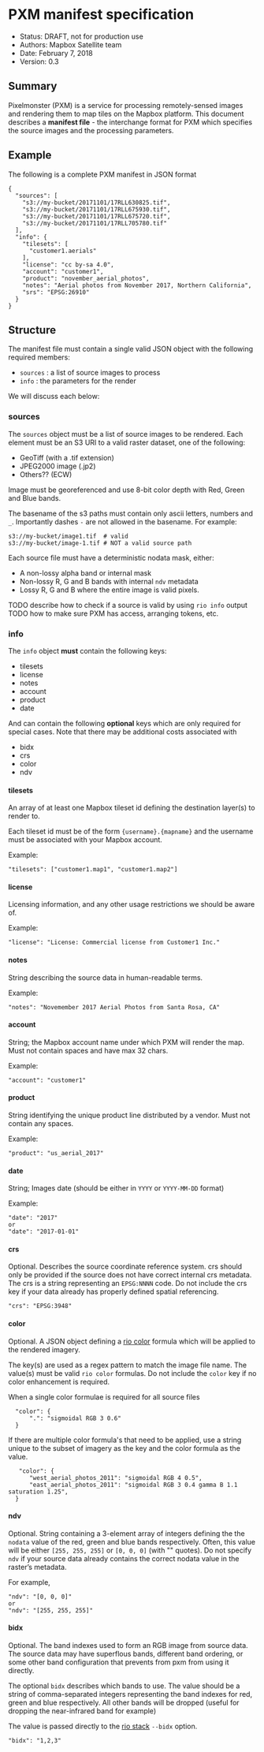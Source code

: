 # PXM manifest specification

* Status: DRAFT, not for production use
* Authors: Mapbox Satellite team
* Date: February 7, 2018
* Version: 0.3

## Summary

Pixelmonster (PXM) is a service for processing remotely-sensed images and rendering them to map tiles on the Mapbox platform. This document describes a **manifest file** - the interchange format for PXM which specifies the source images and the processing parameters.

## Example

The following is a complete PXM manifest in JSON format


    {
      "sources": [
        "s3://my-bucket/20171101/17RLL630825.tif",
        "s3://my-bucket/20171101/17RLL675930.tif",
        "s3://my-bucket/20171101/17RLL675720.tif",
        "s3://my-bucket/20171101/17RLL705780.tif"
      ],
      "info": {
        "tilesets": [
          "customer1.aerials"
        ],
        "license": "cc by-sa 4.0",
        "account": "customer1",
        "product": "november_aerial_photos",
        "notes": "Aerial photos from November 2017, Northern California",
        "srs": "EPSG:26910"
      }
    }

## Structure

The manifest file must contain a single valid JSON object with the following required members:

- `sources` : a list of source images to process
- `info` : the parameters for the render

We will discuss each below:


### sources

The `sources` object must be a list of source images to be rendered. Each element must be an S3 URI to a valid raster dataset, one of the following:

- GeoTiff (with a .tif extension)
- JPEG2000 image (.jp2)
- Others?? (ECW)

Image must be georeferenced and use 8-bit color depth with Red, Green and Blue bands.

The basename of the s3 paths must contain only ascii letters, numbers and `_`. Importantly dashes `-` are not allowed in the basename. For example:


    s3://my-bucket/image1.tif  # valid
    s3://my-bucket/image-1.tif # NOT a valid source path

Each source file must have a deterministic nodata mask, either:

- A non-lossy alpha band or internal mask
- Non-lossy R, G and B bands with internal `ndv` metadata
- Lossy R, G and B where the entire image is valid pixels.

TODO describe how to check if a source is valid by using `rio info` output
TODO how to make sure PXM has access, arranging tokens, etc.


### info

The `info` object **must** contain the following keys:

- tilesets
- license
- notes
- account
- product
- date


And can contain the following **optional** keys which are only required for special cases. Note that there may be additional costs associated with

- bidx
- crs
- color
- ndv

#### tilesets

An array of at least one Mapbox tileset id defining the destination layer(s) to render to.

 Each tileset id must be of the form `{username}.{mapname}` and the username must be associated with your Mapbox account.

 Example:

    "tilesets": ["customer1.map1", "customer1.map2"]

#### license

Licensing information, and any other usage restrictions we should be aware of.

Example:

    "license": "License: Commercial license from Customer1 Inc."

#### notes

String describing the source data in human-readable terms.

Example:

    "notes": "Novemember 2017 Aerial Photos from Santa Rosa, CA"

#### account

String; the Mapbox account name under which PXM will render the map. Must not contain spaces and have max 32 chars.

Example:

    "account": "customer1"

#### product

String identifying the unique product line distributed by a vendor. Must not contain any spaces.

Example:

    "product": "us_aerial_2017"

#### date

String; Images date (should be either in `YYYY` or `YYYY-MM-DD` format)

Example:

    "date": "2017"
    or
    "date": "2017-01-01"

#### crs

Optional. Describes the source coordinate reference system. crs should only be provided if the source does not have correct internal crs metadata. The crs is a string representing an `EPSG:NNNN` code. Do not include the crs key if your data already has properly defined spatial referencing.


    "crs": "EPSG:3948"

#### color

Optional. A JSON object defining a [rio color](https://github.com/mapbox/rio-color) formula which will be applied to the rendered imagery.

The key(s) are used as a regex pattern to match the image file name. The value(s) must be valid `rio color` formulas. Do not include the `color` key if no color enhancement is required.

When a single color formulae is required for all source files

      "color": {
          ".": "sigmoidal RGB 3 0.6"
      }

If there are multiple color formula's that need to be applied, use a string unique to the subset of imagery as the key and the color formula as the value.

       "color": {
          "west_aerial_photos_2011": "sigmoidal RGB 4 0.5",
          "east_aerial_photos_2011": "sigmoidal RGB 3 0.4 gamma B 1.1 saturation 1.25",
      }


#### ndv

Optional. String containing a 3-element array of integers defining the the `nodata` value of the red, green and blue bands respectively.  Often, this value will be either `[255, 255, 255]` or `[0, 0, 0]` (with "" quotes). Do not specify `ndv` if your source data already contains the correct nodata value in the raster’s metadata.

For example,

    "ndv": "[0, 0, 0]"
    or
    "ndv": "[255, 255, 255]"

#### bidx

Optional. The band indexes used to form an RGB image from source data. The source data may have superflous bands, different band ordering, or some other band configuration that prevents from pxm from using it directly.

The optional `bidx` describes which bands to use. The value should be a string of comma-separated integers representing the band indexes for red, green and blue respectively. All other bands will be dropped (useful for dropping the near-infrared band for example)

The value is passed directly to the [rio stack](https://github.com/mapbox/rasterio/blob/master/docs/cli.rst#stack) `--bidx` option.


    "bidx": "1,2,3"
